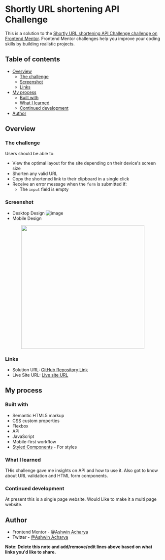 # Shortly URL shortening API Challenge

This is a solution to the [Shortly URL shortening API Challenge challenge on Frontend Mentor](https://www.frontendmentor.io/challenges/url-shortening-api-landing-page-2ce3ob-G). Frontend Mentor challenges help you improve your coding skills by building realistic projects. 

## Table of contents

- [Overview](#overview)
  - [The challenge](#the-challenge)
  - [Screenshot](#screenshot)
  - [Links](#links)
- [My process](#my-process)
  - [Built with](#built-with)
  - [What I learned](#what-i-learned)
  - [Continued development](#continued-development)
- [Author](#author)

## Overview

### The challenge

Users should be able to:

- View the optimal layout for the site depending on their device's screen size
- Shorten any valid URL
- Copy the shortened link to their clipboard in a single click
- Receive an error message when the `form` is submitted if:
  - The `input` field is empty

### Screenshot
- Desktop Design
![image](https://user-images.githubusercontent.com/87590123/186560831-b7de018a-38f4-4085-bb03-3f3373b21ad0.png)
- Mobile Design
<p align = "center">
<img src="https://user-images.githubusercontent.com/87590123/186560622-9d58d007-6a77-4f65-b037-f2b3f8aab21b.png" width="400">
</p>

### Links

- Solution URL: [GitHub Repository Link](https://github.com/ashwin-acharya01/URL-Shortener)
- Live Site URL: [Live site URL](shorturlconverter.netlify.app/)

## My process

### Built with

- Semantic HTML5 markup
- CSS custom properties
- Flexbox
- API
- JavaScript
- Mobile-first workflow
- [Styled Components](https://styled-components.com/) - For styles


### What I learned
THis challenge gave me insights on API and how to use it. Also got to know about URL validation and HTML form components.

### Continued development

At present this is a single page website. Would Like to make it a multi page website.

## Author

- Frontend Mentor - [@Ashwin Acharya](https://www.frontendmentor.io/profile/ashwin-acharya01)
- Twitter - [@Ashwin Acharya](https://twitter.com/AshwinA61109683)

**Note: Delete this note and add/remove/edit lines above based on what links you'd like to share.**

